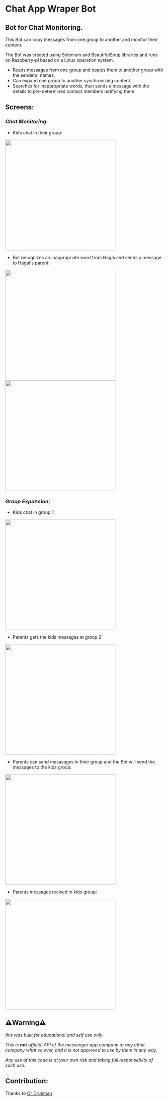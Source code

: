 # Chat App Wraper Bot
## Bot for Chat Monitoring.

This Bot can copy messages from one group to another and monitor their content.

The Bot was created using Selenium and BeautifulSoup libraries and runs on Raspberry-pi based on a Linux operation system.


- Reads messages from one group and copies them to another group with the senders' names.
- Can expand one group to another synchronizing content.
- Searches for inappropriate words, then sends a message with the details to pre-determined contact members notifying them.


## Screens:
### *Chat Monitoring*:

- Kids chat in their group:
<img src="https://user-images.githubusercontent.com/70321869/139730163-50cca766-09ba-4471-9c55-441499f2dedc.jpg" width="350">

- Bot recognizes an inappropriate word from Hagai and sends a message to Hagai's parent:

<img src="https://user-images.githubusercontent.com/70321869/139730032-0c89a652-d0bc-463e-9b81-385e00c558bc.jpg" width="350">

<img src="https://user-images.githubusercontent.com/70321869/139730041-acfa67fb-6553-4ddf-b8f2-c76d2c9edcda.jpg" width="350">


### *Group Expansion*:

- Kids chat in group 1:

<img src="https://user-images.githubusercontent.com/70321869/139730318-c8a6973d-02ba-4a18-835d-e3079ba67b21.jpg" width="350">


- Parents gets the kids messages at group 2:

<img src="https://user-images.githubusercontent.com/70321869/139730425-eee607a5-5e84-4684-825d-9cd900d3b03b.jpg" width="350">


- Parents can send mesasages in their group and the Bot will send the messages to the kids group:

<img src="https://user-images.githubusercontent.com/70321869/139733843-7e8e4225-07ca-4d23-b3c8-dd8e9c3c69cf.jpg" width="350">


- Parents messages recived in kids group:

<img src="https://user-images.githubusercontent.com/70321869/139730608-250923be-1bf7-40f3-8e8a-34db52d96e47.jpg" width="350">


## **⚠️Warning⚠️**
*this was built for educational and self use only.*

*This is* **not** *official API of the messenger app company or any other company what so ever,  and it is not approved to use by them in any way.*

*Any use of this code is at your own risk and taking full responsebilty of such use.*


## Contribution:
Thanks to <a href="https://github.com/ordrukman" target="_blank">Or Drukman</a>





